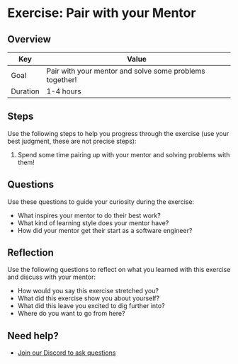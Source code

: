 # Exercise: Pair with your Mentor

## Overview

| Key | Value |
| --- | --- |
| Goal | Pair with your mentor and solve some problems together! |
| Duration | 1-4 hours |

## Steps

Use the following steps to help you progress through the exercise (use your best judgment, these are not precise steps):

1. Spend some time pairing up with your mentor and solving problems with them!

## Questions

Use these questions to guide your curiosity during the exercise:

- What inspires your mentor to do their best work?
- What kind of learning style does your mentor have?
- How did your mentor get their start as a software engineer?

## Reflection

Use the following questions to reflect on what you learned with this exercise and discuss with your mentor:

- How would you say this exercise stretched you? 
- What did this exercise show you about yourself?
- What did this leave you excited to dig further into? 
- Where do you want to go from here?

## Need help?

- [Join our Discord to ask questions](https://discord.gg/bDVYvG3Czd)
